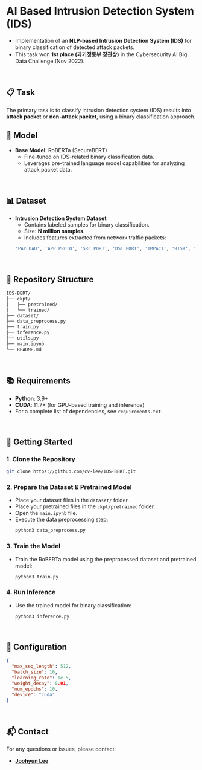 # AI Based Intrusion Detection System (IDS)

- Implementation of an **NLP-based Intrusion Detection System (IDS)** for binary classification of detected attack packets. 
- This task won **1st place (과기정통부 장관상)** in the Cybersecurity AI Big Data Challenge (Nov 2022).
<br/>

## 📋 Task
The primary task is to classify intrusion detection system (IDS) results into **attack packet** or **non-attack packet**, using a binary classification approach.
<br/>

## 🤖 Model
- **Base Model**: RoBERTa (SecureBERT)
  - Fine-tuned on IDS-related binary classification data.
  - Leverages pre-trained language model capabilities for analyzing attack packet data.
<br/>

## 📊 Dataset
- **Intrusion Detection System Dataset**
  - Contains labeled samples for binary classification.
  - Size: **N million samples**.
  - Includes features extracted from network traffic packets:
  ```bash
  'PAYLOAD', 'APP_PROTO', 'SRC_PORT', 'DST_PORT', 'IMPACT', 'RISK', 'JUDGEMENT', 'Method', 'Method-URL', 'HTTP', 'Host', 'User-Agent', 'Accept', 'Accept-Encoding', 'Accept-Language', 'Accept-Charset', 'Content-Type', 'Content-Length', 'Connection', 'Cookie', 'Upgrade-Insecure-Requests', 'Pragma', 'Cache-Control', 'Body'
  ```
<br/>

## 📂 Repository Structure

```bash
IDS-BERT/
├── ckpt/                 
│   ├── pretrained/              
│   └── trained/                 
├── dataset/                    
├── data_preprocess.py        
├── train.py    
├── inference.py          
├── utils.py                 
├── main.ipynb                       
└── README.md                   
```
<br/>

## 📚 Requirements
- **Python**: 3.9+
- **CUDA**: 11.7+ (for GPU-based training and inference)
- For a complete list of dependencies, see `requirements.txt`.
<br/>

## 🚀 Getting Started

### 1. Clone the Repository
```bash
git clone https://github.com/cv-lee/IDS-BERT.git
```
### 2. Prepare the Dataset & Pretrained Model
- Place your dataset files in the `dataset/` folder.
- Place your pretrained files in the `ckpt/pretrained` folder.
- Open the `main.ipynb` file.
- Execute the data preprocessing step:
  ```bash
  python3 data_preprocess.py
  ```

### 3. Train the Model
- Train the RoBERTa model using the preprocessed dataset and pretrained model:
  ```bash
  python3 train.py
  ```

### 4. Run Inference
- Use the trained model for binary classification:
  ```bash
  python3 inference.py
  ```
<br/>

## 📄 Configuration

```json
{
  "max_seq_length": 512,
  "batch_size": 16,
  "learning_rate": 1e-5,
  "weight_decay": 0.01,
  "num_epochs": 10,
  "device": "cuda"
}
```
<br/>

## 📬 Contact
For any questions or issues, please contact:
- **[Joohyun Lee](mailto:dlee110600@gmail.com)**
